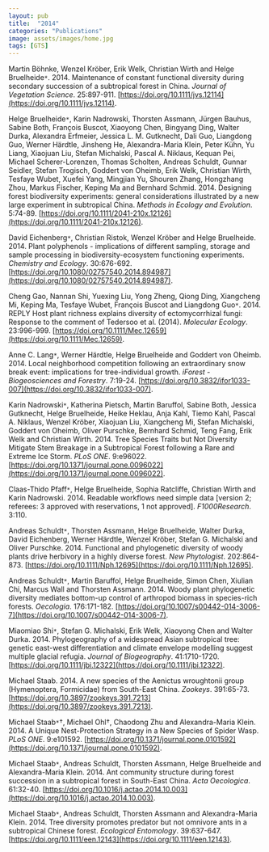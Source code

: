```yaml
---
layout: pub
title:  "2014"
categories: "Publications"
image: assets/images/home.jpg
tags: [GTS]
---
```

Martin Böhnke, Wenzel Kröber, Erik Welk, Christian Wirth and Helge Bruelheide<code>&ast;</code>. 2014. Maintenance of constant functional diversity during secondary succession of a subtropical forest in China. *Journal of Vegetation Science*. 25:897-911. [https://doi.org/10.1111/jvs.12114](https://doi.org/10.1111/jvs.12114).


Helge Bruelheide<code>&ast;</code>, Karin Nadrowski, Thorsten Assmann, Jürgen Bauhus, Sabine Both, François Buscot, Xiaoyong Chen, Bingyang Ding, Walter Durka, Alexandra Erfmeier, Jessica L. M. Gutknecht, Dali Guo, Liangdong Guo, Werner Härdtle, Jinsheng He, Alexandra-Maria Klein, Peter Kühn, Yu Liang, Xiaojuan Liu, Stefan Michalski, Pascal A. Niklaus, Kequan Pei, Michael Scherer-Lorenzen, Thomas Scholten, Andreas Schuldt, Gunnar Seidler, Stefan Trogisch, Goddert von Oheimb, Erik Welk, Christian Wirth, Tesfaye Wubet, Xuefei Yang, Mingjian Yu, Shouren Zhang, Hongzhang Zhou, Markus Fischer, Keping Ma and Bernhard Schmid. 2014. Designing forest biodiversity experiments: general considerations illustrated by a new large experiment in subtropical China. *Methods in Ecology and Evolution*. 5:74-89. [https://doi.org/10.1111/2041-210x.12126](https://doi.org/10.1111/2041-210x.12126).


David Eichenberg<code>&ast;</code>, Christian Ristok, Wenzel Kröber and Helge Bruelheide. 2014. Plant polyphenols - implications of different sampling, storage and sample processing in biodiversity-ecosystem functioning experiments. *Chemistry and Ecology*. 30:676-692. [https://doi.org/10.1080/02757540.2014.894987](https://doi.org/10.1080/02757540.2014.894987).


Cheng Gao, Nannan Shi, Yuexing Liu, Yong Zheng, Qiong Ding, Xiangcheng Mi, Keping Ma, Tesfaye Wubet, François Buscot and Liangdong Guo<code>&ast;</code>. 2014. REPLY Host plant richness explains diversity of ectomycorrhizal fungi: Response to the comment of Tedersoo et al. (2014). *Molecular Ecology*. 23:996-999. [https://doi.org/10.1111/Mec.12659](https://doi.org/10.1111/Mec.12659).


Anne C. Lang<code>&ast;</code>, Werner Härdtle, Helge Bruelheide and Goddert von Oheimb. 2014. Local neighborhood competition following an extraordinary snow break event: implications for tree-individual growth. *iForest - Biogeosciences and Forestry*. 7:19-24. [https://doi.org/10.3832/ifor1033-007](https://doi.org/10.3832/ifor1033-007).


Karin Nadrowski<code>&ast;</code>, Katherina Pietsch, Martin Baruffol, Sabine Both, Jessica Gutknecht, Helge Bruelheide, Heike Heklau, Anja Kahl, Tiemo Kahl, Pascal A. Niklaus, Wenzel Kröber, Xiaojuan Liu, Xiangcheng Mi, Stefan Michalski, Goddert von Oheimb, Oliver Purschke, Bernhard Schmid, Teng Fang, Erik Welk and Christian Wirth. 2014. Tree Species Traits but Not Diversity Mitigate Stem Breakage in a Subtropical Forest following a Rare and Extreme Ice Storm. *PLoS ONE*. 9:e96022. [https://doi.org/10.1371/journal.pone.0096022](https://doi.org/10.1371/journal.pone.0096022).


Claas-Thido Pfaff<code>&ast;</code>, Helge Bruelheide, Sophia Ratcliffe, Christian Wirth and Karin Nadrowski. 2014. Readable workflows need simple data [version 2; referees: 3 approved with reservations, 1 not approved]. *F1000Research*. 3:110.


Andreas Schuldt<code>&ast;</code>, Thorsten Assmann, Helge Bruelheide, Walter Durka, David Eichenberg, Werner Härdtle, Wenzel Kröber, Stefan G. Michalski and Oliver Purschke. 2014. Functional and phylogenetic diversity of woody plants drive herbivory in a highly diverse forest. *New Phytologist*. 202:864-873. [https://doi.org/10.1111/Nph.12695](https://doi.org/10.1111/Nph.12695).


Andreas Schuldt<code>&ast;</code>, Martin Baruffol, Helge Bruelheide, Simon Chen, Xiulian Chi, Marcus Wall and Thorsten Assmann. 2014. Woody plant phylogenetic diversity mediates bottom-up control of arthropod biomass in species-rich forests. *Oecologia*. 176:171-182. [https://doi.org/10.1007/s00442-014-3006-7](https://doi.org/10.1007/s00442-014-3006-7).


Miaomiao Shi<code>&ast;</code>, Stefan G. Michalski, Erik Welk, Xiaoyong Chen and Walter Durka. 2014. Phylogeography of a widespread Asian subtropical tree: genetic east-west differentiation and climate envelope modelling suggest multiple glacial refugia. *Journal of Biogeography*. 41:1710-1720. [https://doi.org/10.1111/jbi.12322](https://doi.org/10.1111/jbi.12322).


Michael Staab. 2014. A new species of the Aenictus wroughtonii group (Hymenoptera, Formicidae) from South-East China. *Zookeys*. 391:65-73. [https://doi.org/10.3897/zookeys.391.7213](https://doi.org/10.3897/zookeys.391.7213).


Michael Staab<code>&ast;</code>†, Michael Ohl†, Chaodong Zhu and Alexandra-Maria Klein. 2014. A Unique Nest-Protection Strategy in a New Species of Spider Wasp. *PLoS ONE*. 9:e101592. [https://doi.org/10.1371/journal.pone.0101592](https://doi.org/10.1371/journal.pone.0101592).


Michael Staab<code>&ast;</code>, Andreas Schuldt, Thorsten Assmann, Helge Bruelheide and Alexandra-Maria Klein. 2014. Ant community structure during forest succession in a subtropical forest in South-East China. *Acta Oecologica*. 61:32-40. [https://doi.org/10.1016/j.actao.2014.10.003](https://doi.org/10.1016/j.actao.2014.10.003).


Michael Staab<code>&ast;</code>, Andreas Schuldt, Thorsten Assmann and Alexandra-Maria Klein. 2014. Tree diversity promotes predator but not omnivore ants in a subtropical Chinese forest. *Ecological Entomology*. 39:637-647. [https://doi.org/10.1111/een.12143](https://doi.org/10.1111/een.12143).
